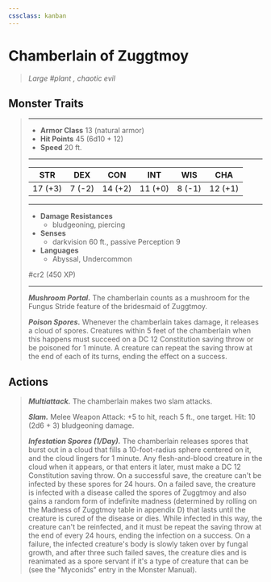 ```yaml
---
cssclass: kanban
---
```


# Chamberlain of Zuggtmoy
>*Large #plant , chaotic evil*
## Monster Traits
>___
>- **Armor Class** 13 (natural armor)
>- **Hit Points** 45 (6d10 + 12)
>- **Speed** 20 ft.
>___
>|STR|DEX|CON|INT|WIS|CHA|
>|:---:|:---:|:---:|:---:|:---:|:---:|
>|17 (+3)|7 (-2)|14 (+2)|11 (+0)|8 (-1)|12 (+1)|
>___
>- **Damage Resistances**
>	 - bludgeoning, piercing
>- **Senses**
>	 - darkvision 60 ft., passive Perception 9
>- **Languages**
>	 - Abyssal, Undercommon
>
> #cr2 (450 XP)
>___
>***Mushroom Portal.*** The chamberlain counts as a mushroom for the Fungus Stride feature of the bridesmaid of Zuggtmoy.  
>
>***Poison Spores.*** Whenever the chamberlain takes damage, it releases a cloud of spores. Creatures within 5 feet of the chamberlain when this happens must succeed on a DC 12 Constitution saving throw or be poisoned for 1 minute. A creature can repeat the saving throw at the end of each of its turns, ending the effect on a success.  
>
## Actions
>***Multiattack.*** The chamberlain makes two slam attacks.  
>
>***Slam.*** Melee Weapon Attack: +5 to hit, reach 5 ft., one target. Hit: 10 (2d6 + 3) bludgeoning damage.  
>
>***Infestation Spores (1/Day).*** The chamberlain releases spores that burst out in a cloud that fills a 10-foot-radius sphere centered on it, and the cloud lingers for 1 minute. Any flesh-and-blood creature in the cloud when it appears, or that enters it later, must make a DC 12 Constitution saving throw. On a successful save, the creature can't be infected by these spores for 24 hours. On a failed save, the creature is infected with a disease called the spores of Zuggtmoy and also gains a random form of indefinite madness (determined by rolling on the Madness of Zuggtmoy table in appendix D) that lasts until the creature is cured of the disease or dies. While infected in this way, the creature can't be reinfected, and it must be repeat the saving throw at the end of every 24 hours, ending the infection on a success. On a failure, the infected creature's body is slowly taken over by fungal growth, and after three such failed saves, the creature dies and is reanimated as a spore servant if it's a type of creature that can be (see the "Myconids" entry in the Monster Manual).